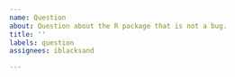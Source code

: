 ```yaml
---
name: Question
about: Question about the R package that is not a bug.
title: ''
labels: question
assignees: iblacksand

---
```



